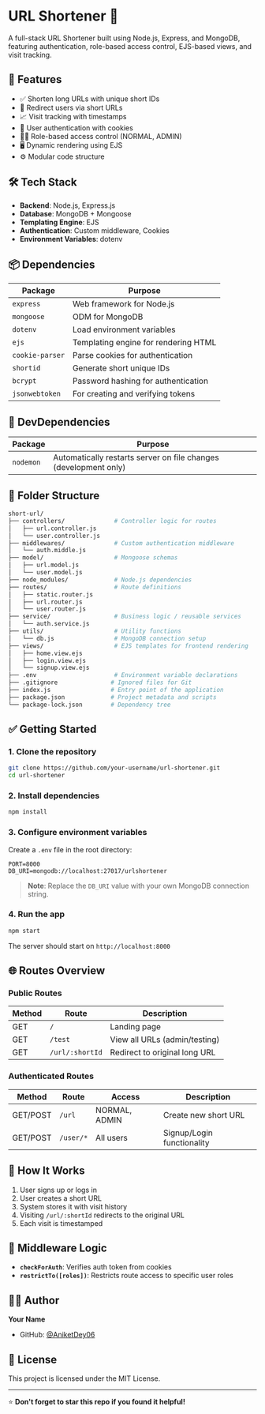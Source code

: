 # URL Shortener 🔗

A full-stack URL Shortener built using Node.js, Express, and MongoDB, featuring authentication, role-based access control, EJS-based views, and visit tracking.

## 🚀 Features

- ✅ Shorten long URLs with unique short IDs
- 🔁 Redirect users via short URLs
- 📈 Visit tracking with timestamps
- 🔐 User authentication with cookies
- 🧑‍💼 Role-based access control (NORMAL, ADMIN)
- 🖥️ Dynamic rendering using EJS
- ⚙️ Modular code structure

## 🛠️ Tech Stack

- **Backend**: Node.js, Express.js
- **Database**: MongoDB + Mongoose
- **Templating Engine**: EJS
- **Authentication**: Custom middleware, Cookies
- **Environment Variables**: dotenv

## 📦 Dependencies

| Package          | Purpose                                      |
|------------------|----------------------------------------------|
| `express`        | Web framework for Node.js                    |
| `mongoose`       | ODM for MongoDB                              |
| `dotenv`         | Load environment variables                   |
| `ejs`            | Templating engine for rendering HTML         |
| `cookie-parser`  | Parse cookies for authentication             |
| `shortid`        | Generate short unique IDs                    |
| `bcrypt`         | Password hashing for authentication          |
| `jsonwebtoken`   | For creating and verifying tokens            |

## 🧪 DevDependencies

| Package     | Purpose                                                    |
|-------------|------------------------------------------------------------|
| `nodemon`   | Automatically restarts server on file changes (development only) |

## 📂 Folder Structure

```bash
short-url/
├── controllers/              # Controller logic for routes
│   ├── url.controller.js
│   └── user.controller.js
├── middlewares/              # Custom authentication middleware
│   └── auth.middle.js
├── model/                    # Mongoose schemas
│   ├── url.model.js
│   └── user.model.js
├── node_modules/             # Node.js dependencies
├── routes/                   # Route definitions
│   ├── static.router.js
│   ├── url.router.js
│   └── user.router.js
├── service/                  # Business logic / reusable services
│   └── auth.service.js
├── utils/                    # Utility functions
│   └── db.js                 # MongoDB connection setup
├── views/                    # EJS templates for frontend rendering
│   ├── home.view.ejs
│   ├── login.view.ejs
│   └── signup.view.ejs
├── .env                      # Environment variable declarations
├── .gitignore               # Ignored files for Git
├── index.js                 # Entry point of the application
├── package.json             # Project metadata and scripts
└── package-lock.json        # Dependency tree
```

## ✅ Getting Started

### 1. Clone the repository

```bash
git clone https://github.com/your-username/url-shortener.git
cd url-shortener
```

### 2. Install dependencies

```bash
npm install
```

### 3. Configure environment variables

Create a `.env` file in the root directory:

```env
PORT=8000
DB_URI=mongodb://localhost:27017/urlshortener
```

> **Note**: Replace the `DB_URI` value with your own MongoDB connection string.

### 4. Run the app

```bash
npm start
```

The server should start on `http://localhost:8000`

## 🌐 Routes Overview

### Public Routes

| Method | Route           | Description                    |
|--------|-----------------|--------------------------------|
| GET    | `/`             | Landing page                   |
| GET    | `/test`         | View all URLs (admin/testing)  |
| GET    | `/url/:shortId` | Redirect to original long URL  |

### Authenticated Routes

| Method   | Route        | Access       | Description                    |
|----------|--------------|--------------|--------------------------------|
| GET/POST | `/url`       | NORMAL, ADMIN| Create new short URL           |
| GET/POST | `/user/*`    | All users    | Signup/Login functionality     |

## 📌 How It Works

1. User signs up or logs in
2. User creates a short URL
3. System stores it with visit history
4. Visiting `/url/:shortId` redirects to the original URL
5. Each visit is timestamped

## 🔐 Middleware Logic

- **`checkForAuth`**: Verifies auth token from cookies
- **`restrictTo([roles])`**: Restricts route access to specific user roles

## 🧑‍💻 Author

**Your Name**
- GitHub: [@AniketDey06](https://github.com/AniketDey06)

## 📄 License

This project is licensed under the MIT License.

---

⭐ **Don't forget to star this repo if you found it helpful!**